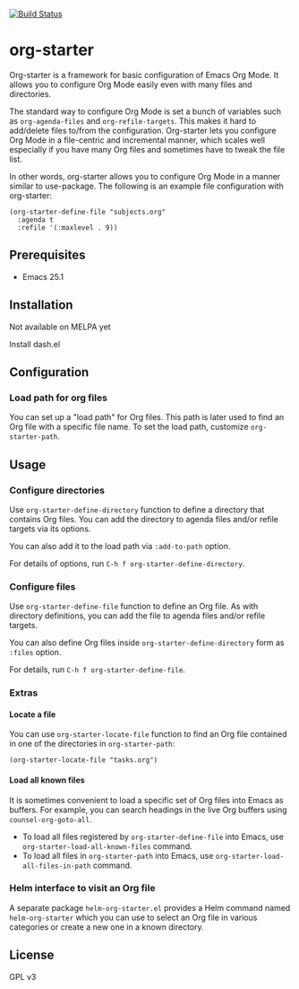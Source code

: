 [![Build Status](https://travis-ci.org/akirak/org-starter.svg?branch=master)](https://travis-ci.org/akirak/org-starter)

# org-starter

Org-starter is a framework for basic configuration of Emacs Org Mode. It allows you to configure Org Mode easily even with many files and directories. 

The standard way to configure Org Mode is set a bunch of variables such as `org-agenda-files` and `org-refile-targets`. This makes it hard to add/delete files to/from the configuration. Org-starter lets you configure Org Mode in a file-centric and incremental manner, which scales well especially if you have many Org files and sometimes have to tweak the file list. 

In other words, org-starter allows you to configure Org Mode in a manner similar
to use-package. The following is an example file configuration with org-starter:

``` emacs-lisp
(org-starter-define-file "subjects.org"
  :agenda t
  :refile '(:maxlevel . 9))
```

## Prerequisites

- Emacs 25.1

## Installation

Not available on MELPA yet

Install dash.el

## Configuration

### Load path for org files

You can set up a "load path" for Org files. This path is later used to find an Org file
with a specific file name. To set the load path, customize `org-starter-path`.

## Usage

### Configure directories

Use `org-starter-define-directory` function to define a directory that contains Org files. You can add the directory to agenda files and/or refile targets via its options. 

You can also add it to the load path via `:add-to-path` option. 

For details of options, run `C-h f org-starter-define-directory`.

### Configure files

Use `org-starter-define-file` function to define an Org file. As with directory definitions, you can add the file to agenda files and/or refile targets. 

You can also define Org files inside `org-starter-define-directory` form as `:files` option.

For details, run `C-h f org-starter-define-file`.

### Extras

#### Locate a file

You can use `org-starter-locate-file` function to find an Org file contained in one of the directories in `org-starter-path`:

    (org-starter-locate-file "tasks.org")

#### Load all known files

It is sometimes convenient to load a specific set of Org files into Emacs as buffers. For example, you can search headings in the live Org buffers using `counsel-org-goto-all`.

- To load all files registered by `org-starter-define-file` into Emacs, use `org-starter-load-all-known-files` command.
- To load all files in `org-starter-path` into Emacs, use `org-starter-load-all-files-in-path` command.

### Helm interface to visit an Org file

A separate package `helm-org-starter.el` provides a Helm command named `helm-org-starter` which you can use to select an Org file in various categories or create a new one in a known directory.

## License

GPL v3
